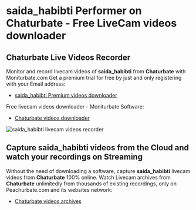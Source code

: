 # saida_habibti Performer on Chaturbate - Free LiveCam videos downloader

## Chaturbate Live Videos Recorder

Monitor and record livecam videos of **saida_habibti** from **Chaturbate** with Moniturbate.com
Get a premium trial for free by just and only registering with your Email address:
* [saida_habibti Premium videos downloader](https://moniturbate.com/request-demo-licence-key.html)

Free livecam videos downloader - Moniturbate Software:
* [Chaturbate videos downloader](https://moniturbate.com/moniturbate-download-software.html)

![saida_habibti livecam videos recorder](https://peachurnet.com/templates/moniturbate-software.png)


## Capture saida_habibti videos from the Cloud and watch your recordings on Streaming

Without the need of downloading a software, capture **saida_habibti** livecam videos from **Chaturbate** 100% online.
Watch Livecam archives from **Chaturbate** unlimitedly from thousands of existing recordings, only on Peachurbate.com and its websites network:
* [Chaturbate videos archives](https://peachurnet.com/)